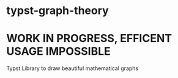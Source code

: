 # typst-graph-theory
# WORK IN PROGRESS, EFFICENT USAGE IMPOSSIBLE
Typst Library to draw beautiful mathematical graphs
